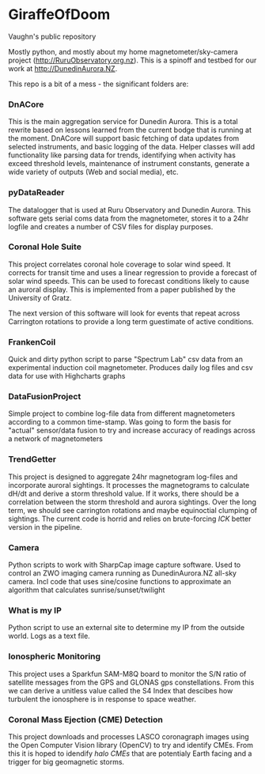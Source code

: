 # GiraffeOfDoom
Vaughn's public repository

Mostly python, and mostly about my home magnetometer/sky-camera project (http://RuruObservatory.org.nz). This is a spinoff and testbed for our work at http://DunedinAurora.NZ.

This repo is a bit of a mess - the significant folders are:

### DnACore
This is the main aggregation service for Dunedin Aurora. This is a total rewrite based on lessons learned from the current bodge that is running at the moment. DnACore will support basic fetching of data updates from selected instruments, and basic logging of the data. Helper classes will add functionality like parsing data for trends, identifying when activity has exceed threshold levels, maintenance of instrument constants, generate a wide variety of outputs (Web and social media), etc. 

### pyDataReader
The datalogger that is used at Ruru Observatory and Dunedin Aurora. This software gets serial coms data from the magnetometer, stores it to a 24hr logfile and creates a number of CSV files for display purposes. 

### Coronal Hole Suite
This project correlates coronal hole coverage to solar wind speed. It corrects for transit time and uses a linear regression to provide a forecast of solar wind speeds. This can be used to forecast conditions likely to cause an auroral display. This is implemented from a paper published by the University of Gratz.

The next version of this software will look for events that repeat across Carrington rotations to provide a long term guestimate of active conditions.

### FrankenCoil
Quick and dirty python script to parse "Spectrum Lab" csv data from an experimental induction coil magnetometer. Produces daily log files and csv data for use with Highcharts graphs

### DataFusionProject
Simple project to combine log-file data from different magnetometers according to a common time-stamp. Was going to form the basis for "actual" sensor/data fusion to try and increase accuracy of readings across a network of magnetometers

### TrendGetter
This project is designed to aggregate 24hr magnetogram log-files and incorporate auroral sightings. It processes the magnetograms to calculate dH/dt and derive a storm threshold value. If it works, there should be a correlation between the storm threshold and aurora sightings. Over the long term, we should see carrington rotations and maybe equinoctial clumping of sightings. The current code is horrid and relies on brute-forcing *ICK* better version in the pipeline.

### Camera
Python scripts to work with SharpCap image capture software. Used to control an ZWO imaging camera running as DunedinAurora.NZ all-sky camera. Incl code that uses sine/cosine functions to approximate an algorithm that calculates sunrise/sunset/twilight

### What is my IP
Python script to use an external site to determine my IP from the outside world. Logs as a text file. 

### Ionospheric Monitoring
This project uses a Sparkfun SAM-M8Q board to monitor the S/N ratio of satellite messages from the GPS and GLONAS gps constellations. From this we can derive a unitless value called the S4 Index that descibes how turbulent the ionosphere is in response to space weather. 

### Coronal Mass Ejection (CME) Detection
This project downloads and processes LASCO coronagraph images using the Open Computer Vision library (OpenCV) to try and identify CMEs. From this it is hoped to idendify *halo CMEs* that are potentialy Earth facing and a trigger for big geomagnetic storms.
